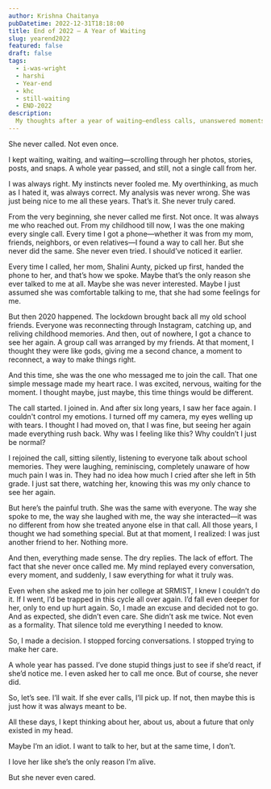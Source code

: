 ```yaml
---
author: Krishna Chaitanya
pubDatetime: 2022-12-31T18:18:00
title: End of 2022 – A Year of Waiting
slug: yearend2022
featured: false
draft: false
tags:
  - i-was-wright
  - harshi
  - Year-end 
  - khc
  - still-waiting
  - END-2022
description:
  My thoughts after a year of waiting—endless calls, unanswered moments, and realizations that hit harder than expected. A look back at everything I felt, hoped for, and finally understood.
---
```


She never called. Not even once.

I kept waiting, waiting, and waiting—scrolling through her photos, stories, posts, and snaps. A whole year passed, and still, not a single call from her.

I was always right. My instincts never fooled me. My overthinking, as much as I hated it, was always correct. My analysis was never wrong. She was just being nice to me all these years. That’s it. She never truly cared.

From the very beginning, she never called me first. Not once. It was always me who reached out. From my childhood till now, I was the one making every single call. Every time I got a phone—whether it was from my mom, friends, neighbors, or even relatives—I found a way to call her. But she never did the same. She never even tried. I should’ve noticed it earlier.

Every time I called, her mom, Shalini Aunty, picked up first, handed the phone to her, and that’s how we spoke. Maybe that’s the only reason she ever talked to me at all. Maybe she was never interested. Maybe I just assumed she was comfortable talking to me, that she had some feelings for me.

But then 2020 happened. The lockdown brought back all my old school friends. Everyone was reconnecting through Instagram, catching up, and reliving childhood memories. And then, out of nowhere, I got a chance to see her again. A group call was arranged by my friends. At that moment, I thought they were like gods, giving me a second chance, a moment to reconnect, a way to make things right.

And this time, she was the one who messaged me to join the call. That one simple message made my heart race. I was excited, nervous, waiting for the moment. I thought maybe, just maybe, this time things would be different.

The call started. I joined in. And after six long years, I saw her face again. I couldn't control my emotions. I turned off my camera, my eyes welling up with tears. I thought I had moved on, that I was fine, but seeing her again made everything rush back. Why was I feeling like this? Why couldn’t I just be normal?

I rejoined the call, sitting silently, listening to everyone talk about school memories. They were laughing, reminiscing, completely unaware of how much pain I was in. They had no idea how much I cried after she left in 5th grade. I just sat there, watching her, knowing this was my only chance to see her again.

But here’s the painful truth. She was the same with everyone. The way she spoke to me, the way she laughed with me, the way she interacted—it was no different from how she treated anyone else in that call. All those years, I thought we had something special. But at that moment, I realized: I was just another friend to her. Nothing more.

And then, everything made sense. The dry replies. The lack of effort. The fact that she never once called me. My mind replayed every conversation, every moment, and suddenly, I saw everything for what it truly was.

Even when she asked me to join her college at SRMIST, I knew I couldn’t do it. If I went, I’d be trapped in this cycle all over again. I’d fall even deeper for her, only to end up hurt again. So, I made an excuse and decided not to go. And as expected, she didn’t even care. She didn’t ask me twice. Not even as a formality. That silence told me everything I needed to know.

So, I made a decision. I stopped forcing conversations. I stopped trying to make her care.

A whole year has passed. I’ve done stupid things just to see if she’d react, if she’d notice me. I even asked her to call me once. But of course, she never did.

So, let’s see. I’ll wait. If she ever calls, I’ll pick up. If not, then maybe this is just how it was always meant to be.

All these days, I kept thinking about her, about us, about a future that only existed in my head.

Maybe I’m an idiot. I want to talk to her, but at the same time, I don’t.

I love her like she’s the only reason I’m alive.

But she never even cared.

